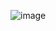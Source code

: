 <!---

RotiBakar46/RotiBakar46 is a ✨ special ✨ repository because its `README.md` (this file) appears on your GitHub profile.
You can click the Preview link to take a look at your changes.
--->
![image](https://github.com/user-attachments/assets/eb1921c2-fc7b-4b09-90f3-47e3a9698490)



